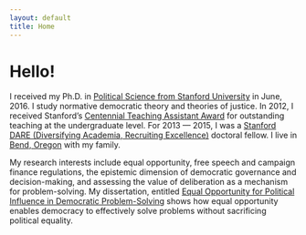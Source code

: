 ```yaml
---
layout: default
title: Home
---
```

# Hello!

I received my Ph.D. in [Political Science from Stanford University](http://politicalscience.stanford.edu/) in June, 2016. I study normative democratic theory and theories of justice. In 2012, I received Stanford’s [Centennial Teaching Assistant Award](https://teachingcommons.stanford.edu/grants-awards/teaching-awards/centennial-teaching-assistant-awards) for outstanding teaching at the undergraduate level. For 2013 — 2015, I was a [Stanford DARE (Diversifying Academia, Recruiting Excellence)](https://vpge.stanford.edu/fellowships-funding/current-vpge-fellows/dare-0) doctoral fellow. I live in [Bend, Oregon](https://en.wikipedia.org/wiki/Bend,_Oregon) with my family.

My research interests include equal opportunity, free speech and campaign finance regulations, the epistemic dimension of democratic governance and decision-making, and assessing the value of deliberation as a mechanism for problem-solving. My dissertation, entitled [Equal Opportunity for Political Influence in Democratic Problem-Solving](https://searchworks.stanford.edu/view/11683528) shows how equal opportunity enables democracy to effectively solve problems without sacrificing political equality.
